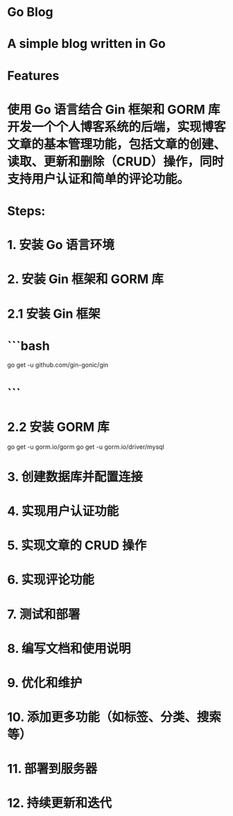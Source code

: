 
# Go Blog
# A simple blog written in Go
# Features
# 使用 Go 语言结合 Gin 框架和 GORM 库开发一个个人博客系统的后端，实现博客文章的基本管理功能，包括文章的创建、读取、更新和删除（CRUD）操作，同时支持用户认证和简单的评论功能。
# Steps:
# 1. 安装 Go 语言环境
# 2. 安装 Gin 框架和 GORM 库
# 2.1 安装 Gin 框架
# ```bash
go get -u github.com/gin-gonic/gin
# ```
# 2.2 安装 GORM 库
go get -u gorm.io/gorm
go get -u gorm.io/driver/mysql

# 3. 创建数据库并配置连接
# 4. 实现用户认证功能
# 5. 实现文章的 CRUD 操作
# 6. 实现评论功能
# 7. 测试和部署
# 8. 编写文档和使用说明
# 9. 优化和维护
# 10. 添加更多功能（如标签、分类、搜索等）
# 11. 部署到服务器
# 12. 持续更新和迭代
